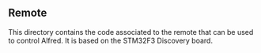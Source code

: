 ## Remote
This directory contains the code associated to the remote that can be used to control Alfred.
It is based on the STM32F3 Discovery board.

